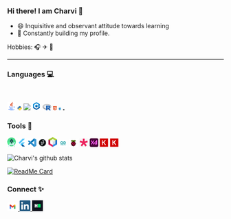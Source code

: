 ### Hi there! I am Charvi 👋

- 😄 Inquisitive and observant attitude towards learning
- 🌱 Constantly building my profile.

Hobbies: 🎧 ✈ 🏸     
<hr> 

### Languages 💻

<br>

<a href="https://www.java.com/en/"><img src="https://github.com/kcharvi/kcharvi/blob/main/assests/Languages/java.svg" width=20></a> 
<a href="https://www.python.org/"><img src="https://github.com/kcharvi/kcharvi/blob/main/assests/Languages/python.svg" width=10></a>
<a href="https://matlab.mathworks.com/"><img src="https://uk.mathworks.com/company/newsletters/articles/the-mathworks-logo-is-an-eigenfunction-of-the-wave-equation/_jcr_content/mainParsys/image_2.adapt.480.medium.gif/1469941373397.gif" width=20></a>
<a href="https://isocpp.org/"><img src="https://github.com/kcharvi/kcharvi/blob/main/assests/Languages/c%2B%2B.svg" width=20></a>
<a href="https://www.r-project.org/"><img src="https://github.com/kcharvi/kcharvi/blob/main/assests/Languages/r.svg" width=20></a>
<a href="https://html.com/"><img src="https://github.com/kcharvi/kcharvi/blob/main/assests/Languages/html.png" width=10></a>
<a href="https://www.w3.org/Style/CSS/Overview.en.html"><img src="https://github.com/kcharvi/kcharvi/blob/main/assests/Languages/css.png" width=5></a>
<a href="https://www.w3schools.com/sql/sql_intro.asp"><img src="https://github.com/kcharvi/kcharvi/blob/main/assests/Languages/sql.png" width=5></a>
<br>

### Tools 🚀 

<a href="https://developer.android.com/studio"><img src="https://github.com/kcharvi/kcharvi/blob/main/assests/Tools/icon.png" width=20></a> 
<a href="https://flutter.dev/"><img src="https://github.com/kcharvi/kcharvi/blob/main/assests/Tools/flutter.png" width=20></a>
<a href="https://code.visualstudio.com/"><img src="https://github.com/kcharvi/kcharvi/blob/main/assests/Tools/Vscode.svg" width=20></a> 
<a href="https://processing.org/"><img src="https://github.com/kcharvi/kcharvi/blob/main/assests/Tools/Processing_3.png" width=20></a> 
<a href="https://netbeans.org/"><img src="https://github.com/kcharvi/kcharvi/blob/main/assests/Tools/netbeans.png" width=20></a> 
<a href="https://www.arduino.cc/"><img src="https://github.com/kcharvi/kcharvi/blob/main/assests/Tools/Arduino_Logo.svg_.jpg" width=20></a> 
<a href="https://www.raspberrypi.org/"><img src="https://github.com/kcharvi/kcharvi/blob/main/assests/Tools/raspberry.png" width=20></a> 
<a href="https://p5js.org/"><img src="https://github.com/kcharvi/kcharvi/blob/main/assests/Tools/p5jf.png" width=20></a> 
<a href="https://www.adobe.com/in/products/xd.html"><img src="https://github.com/kcharvi/kcharvi/blob/main/assests/Tools/adobexd.png" width=20></a> 
<a href="https://keras.io/"><img src="https://github.com/kcharvi/kcharvi/blob/main/assests/Tools/keras.png" width=20></a>
<a href="https://numpy.org/"><img src="https://github.com/kcharvi/kcharvi/blob/main/assests/Tools/keras.png" width=20></a>

![Charvi's github stats](https://github-readme-stats.vercel.app/api?username=kcharvi&hide=contribs,prs&show_icons=true&theme=radical)

[![ReadMe Card](https://github-readme-stats.vercel.app/api/pin/?username=kcharvi&repo=github-readme-stats)](https://github.com/anuraghazra/github-readme-stats)


### Connect ✨


<p >
  <a href="mailto:kcharvi01@gmail.com">
    <img alt="Gmail" width="25" src="https://github.com/kcharvi/kcharvi/blob/main/assests/Connect/Gmail-logo.png" />
  </a>

  <a href="https://www.linkedin.com/in/k-charvi/">
    <img alt="Linkedin" width="25" src="https://github.com/kcharvi/kcharvi/blob/main/assests/Connect/linkedin.png" />
  </a>

  <a href="https://www.hackerrank.com/kcharvi01">
    <img alt="HackerRank" width="25" src="https://github.com/kcharvi/kcharvi/blob/main/assests/Connect/hr.png" />
  </a>

 
</p>





